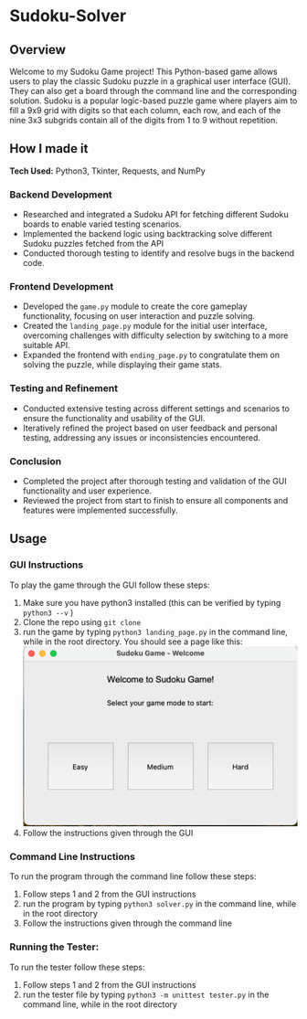 # Sudoku-Solver

## Overview

Welcome to my Sudoku Game project! This Python-based game allows users to play the classic Sudoku puzzle in a graphical user interface (GUI). They can also get a board through the command line and the corresponding solution. Sudoku is a popular logic-based puzzle game where players aim to fill a 9x9 grid with digits so that each column, each row, and each of the nine 3x3 subgrids contain all of the digits from 1 to 9 without repetition.

## How I made it
**Tech Used:** Python3, Tkinter, Requests, and NumPy

### Backend Development
- Researched and integrated a Sudoku API for fetching different Sudoku boards to enable varied testing scenarios.
- Implemented the backend logic using backtracking solve different Sudoku puzzles fetched from the API
- Conducted thorough testing to identify and resolve bugs in the backend code.

### Frontend Development
- Developed the `game.py` module to create the core gameplay functionality, focusing on user interaction and puzzle solving.
- Created the `landing_page.py` module for the initial user interface, overcoming challenges with difficulty selection by switching to a more suitable API.
- Expanded the frontend with `ending_page.py` to congratulate them on solving the puzzle, while displaying their game stats.

### Testing and Refinement
- Conducted extensive testing across different settings and scenarios to ensure the functionality and usability of the GUI.
- Iteratively refined the project based on user feedback and personal testing, addressing any issues or inconsistencies encountered.

### Conclusion
- Completed the project after thorough testing and validation of the GUI functionality and user experience.
- Reviewed the project from start to finish to ensure all components and features were implemented successfully.



## Usage

### GUI Instructions
To play the game through the GUI follow these steps: 
1. Make sure you have python3 installed (this can be verified by typing `python3 --v` )
2. Clone the repo using `git clone`
3. run the game by typing `python3 landing_page.py` in the command line, while in the root directory. You should see a page like this:
![Landing Page image](landing_page.png)
4. Follow the instructions given through the GUI


### Command Line Instructions
To run the program through the command line follow these steps:
1. Follow steps 1 and 2 from the GUI instructions
2. run the program by typing `python3 solver.py` in the command line, while in the root directory
3. Follow the instructions given through the command line

### Running the Tester:
To run the tester follow these steps:
1. Follow steps 1 and 2 from the GUI instructions
2. run the tester file by typing `python3 -m unittest tester.py` in the command line, while in the root directory
